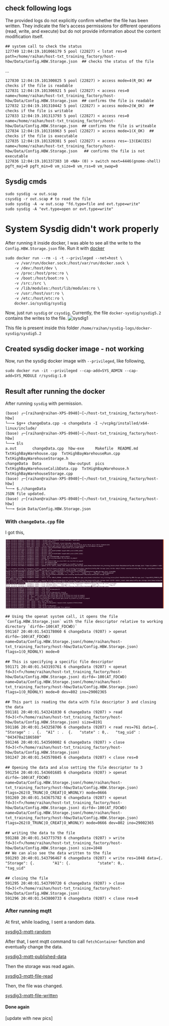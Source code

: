## check following logs
The provided logs do not explicitly confirm whether the file has been written. They indicate the file's access permissions for different operations (read, write, and execute) but do not provide information about the content modification itself.

```
## system call to check the status
127749 12:04:19.101066179 5 pool (22827) < lstat res=0 path=/home/raihan/host-txt_training_factory/host-hbw/Data/Config.HBW.Storage.json  ## checks the status of the file
```
...
```
127830 12:04:19.101300825 5 pool (22827) > access mode=4(R_OK) ## checks if the file is readable
127831 12:04:19.101306921 5 pool (22827) < access res=0 name=/home/raihan/host-txt_training_factory/host-hbw/Data/Config.HBW.Storage.json  ## confirms the file is readable
127832 12:04:19.101310442 5 pool (22827) > access mode=2(W_OK)  ## checks if the file is writable
127833 12:04:19.101313793 5 pool (22827) < access res=0 name=/home/raihan/host-txt_training_factory/host-hbw/Data/Config.HBW.Storage.json  ## confirms the file is writeable
127834 12:04:19.101316963 5 pool (22827) > access mode=1(X_OK)  ## checks if the file is executable
127835 12:04:19.101320381 5 pool (22827) < access res=-13(EACCES) name=/home/raihan/host-txt_training_factory/host-hbw/Data/Config.HBW.Storage.json   ## confirms the file is not executable
127836 12:04:19.101337383 10 <NA> (0) > switch next=4446(gnome-shell) pgft_maj=0 pgft_min=0 vm_size=0 vm_rss=0 vm_swap=0 
```


## Sysdig cmds
```
sudo sysdig -w out.scap
csysdig -r out.scap # to read the file
sudo sysdig -A -w out.scap "fd.type=file and evt.type=write"
sudo sysdig -A "evt.type=open or evt.type=write"
```

# System Sysdig didn't work properly
After running it inside docker, I was able to see all the write to the `Config.HBW.Storage.json` file.
Run it with [docker](https://github.com/draios/sysdig#getting-started)
```
sudo docker run --rm -i -t --privileged --net=host \
    -v /var/run/docker.sock:/host/var/run/docker.sock \
    -v /dev:/host/dev \
    -v /proc:/host/proc:ro \
    -v /boot:/host/boot:ro \
    -v /src:/src \
    -v /lib/modules:/host/lib/modules:ro \
    -v /usr:/host/usr:ro \
    -v /etc:/host/etc:ro \
    docker.io/sysdig/sysdig
```

Now, just run `sysdig` or `csysdig`. 
Currently, the file `docker-sysdig/sysdig5.2` contains the writes to the file.
![sysdig1](pics/sysdig1)

This file is present inside this folder `/home/raihan/sysdig-logs/docker-sysdig/sysdig5.2`

## Created sysdig docker image - not working
Now, run the sysdig docker image with `--privileged`, like following,
```
sudo docker run -it --privileged --cap-add=SYS_ADMIN --cap-add=SYS_MODULE r/sysdig:1.0
```

## Result after running the docker
After running `sysdig` with permission.
```
(base) ┌─[raihan@raihan-XPS-8940]─[~/host-txt_training_factory/host-hbw]
└──╼ $g++ changeData.cpp -o changeData -I ~/vcpkg/installed/x64-linux/include/
(base) ┌─[raihan@raihan-XPS-8940]─[~/host-txt_training_factory/host-hbw]
└──╼ $ls
a.out       changeData.cpp  hbw-exe     Makefile  README.md                         TxtHighBayWarehouse.cpp  TxtHighBayWarehouseRun.cpp      TxtHighBayWarehouseStorage.h
changeData  Data            hbw-output  pics      TxtHighBayWarehouseCalibData.cpp  TxtHighBayWarehouse.h    TxtHighBayWarehouseStorage.cpp
(base) ┌─[raihan@raihan-XPS-8940]─[~/host-txt_training_factory/host-hbw]
└──╼ $./changeData
JSON file updated.
(base) ┌─[raihan@raihan-XPS-8940]─[~/host-txt_training_factory/host-hbw]
└──╼ $vim Data/Config.HBW.Storage.json
```

### With `changeData.cpp` file
I got this,

![sysdig2](pics/sysdig2.png)

```
## Using the openat system call, it opens the file `Config.HBW.Storage.json` with the file descriptor relative to working directory `dirfd=-100(AT_FDCWD)`
591167 20:40:01.543178060 6 changeData (9207) > openat dirfd=-100(AT_FDCWD) name=Data/Config.HBW.Storage.json(/home/raihan/host-txt_training_factory/host-hbw/Data/Config.HBW.Storage.json) flags=1(O_RDONLY) mode=0

## This is specifying a specific file descriptor
591171 20:40:01.543193761 6 changeData (9207) < openat fd=3(<f>/home/raihan/host-txt_training_factory/host-hbw/Data/Config.HBW.Storage.json) dirfd=-100(AT_FDCWD) name=Data/Config.HBW.Storage.json(/home/raihan/host-txt_training_factory/host-hbw/Data/Config.HBW.Storage.json) flags=1(O_RDONLY) mode=0 dev=802 ino=29002365

## This part is reading the data with file descriptor 3 and closing the data
591181 20:40:01.543241030 6 changeData (9207) > read fd=3(<f>/home/raihan/host-txt_training_factory/host-hbw/Data/Config.HBW.Storage.json) size=8191
591186 20:40:01.543258706 6 changeData (9207) < read res=761 data={. "Storage" : . {.  "A1" : .  {.   "state" : 0,.   "tag_uid" : "043470a2186580"
591246 20:40:01.543569002 6 changeData (9207) > close fd=3(<f>/home/raihan/host-txt_training_factory/host-hbw/Data/Config.HBW.Storage.json)
591247 20:40:01.543570845 6 changeData (9207) < close res=0

## Opening the data and also setting the file descriptor to 3
591254 20:40:01.543601685 6 changeData (9207) > openat dirfd=-100(AT_FDCWD) name=Data/Config.HBW.Storage.json(/home/raihan/host-txt_training_factory/host-hbw/Data/Config.HBW.Storage.json) flags=262(O_TRUNC|O_CREAT|O_WRONLY) mode=0666
591269 20:40:01.543675782 6 changeData (9207) < openat fd=3(<f>/home/raihan/host-txt_training_factory/host-hbw/Data/Config.HBW.Storage.json) dirfd=-100(AT_FDCWD) name=Data/Config.HBW.Storage.json(/home/raihan/host-txt_training_factory/host-hbw/Data/Config.HBW.Storage.json) flags=262(O_TRUNC|O_CREAT|O_WRONLY) mode=0666 dev=802 ino=29002365

## writing the data to the file
591288 20:40:01.543773793 6 changeData (9207) > write fd=3(<f>/home/raihan/host-txt_training_factory/host-hbw/Data/Config.HBW.Storage.json) size=1048
## We can also see the data written to the file
591293 20:40:01.543796467 6 changeData (9207) < write res=1048 data={.    "Storage": {.        "A1": {.            "state": 0,.            "tag_uid"

## closing the file
591295 20:40:01.543799720 6 changeData (9207) > close fd=3(<f>/home/raihan/host-txt_training_factory/host-hbw/Data/Config.HBW.Storage.json)
591296 20:40:01.543800733 6 changeData (9207) < close res=0
```

### After running mqtt
At first, while loading, I sent a random data.

[sysdig3-mqtt-random](pics/sysdig3-mqtt1.png)

After that, I sent mqtt command to call `fetchContainer` function and eventually change the data.

[sysdig3-mqtt-published-data](pics/sysdig3-mqtt4pub.png)

Then the storage was read again.

[sysdig3-mqtt-file-read](pics/sysdig3-mqtt2read.png)

Then, the file was changed.

[sysdig3-mqtt-file-written](pics/sysdig3-mqtt3write.png)


#### Done again
[update with new pics]
